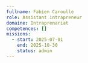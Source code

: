 ```yaml
---
fullname: Fabien Caroulle
role: Assistant intrapreneur
domaine: Intraprenariat
competences: []
missions:
  - start: 2025-07-01
    end: 2025-10-30
    status: admin
---
```

